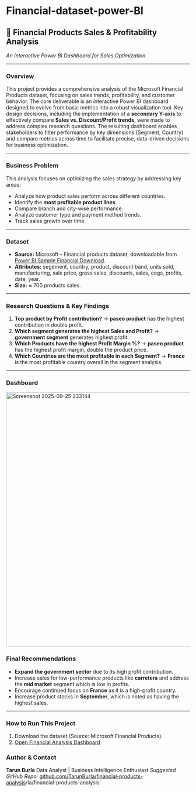 # Financial-dataset-power-BI
## 🧾 Financial Products Sales & Profitability Analysis

_An Interactive Power BI Dashboard for Sales Optimization_

---

### Overview

This project provides a comprehensive analysis of the Microsoft Financial Products dataset, focusing on sales trends, profitability, and customer behavior. The core deliverable is an interactive Power BI dashboard designed to evolve from basic metrics into a robust visualization tool. Key design decisions, including the implementation of a **secondary Y-axis** to effectively compare **Sales vs. Discount/Profit trends**, were made to address complex research questions. The resulting dashboard enables stakeholders to filter performance by key dimensions (Segment, Country) and compare metrics across time to facilitate precise, data-driven decisions for business optimization.

---

### Business Problem

This analysis focuses on optimizing the sales strategy by addressing key areas:

* Analyze how product sales perform across different countries.
* Identify the **most profitable product lines**.
* Compare branch and city-wise performance.
* Analyze customer type and payment method trends.
* Track sales growth over time.

---

### Dataset

* **Source:** Microsoft – Financial products dataset, downloadable from [Power BI Sample Financial Download](https://learn.microsoft.com/en-us/power-bi/create-reports/sample-financial-download).
* **Attributes:** segement, country, product, discount band, units sold, manufacturing, sale price, gross sales, discounts, sales, cogs, profits, date, year.
* **Size:** $\approx$ 700 products sales.

---

### Research Questions & Key Findings

1.  **Top product by Profit contribution?**
    → **paseo product** has the highest contribution in double profit.
2.  **Which segment generates the highest Sales and Profit?**
    → **government segment** generates highest profit.
3.  **Which Products have the highest Profit Margin %?**
    → **paseo product** has the highest profit margin, double the product price.
4.  **Which Countries are the most profitable in each Segment?**
    → **France** is the most profitable country overall in the segment analysis.

---

### Dashboard
<img width="1217" height="695" alt="Screenshot 2025-09-25 233144" src="https://github.com/user-attachments/assets/69620b9f-2d9d-4bb9-9c00-e06bf81896fd" />

### Final Recommendations

* **Expand the government sector** due to its high profit contribution.
* Increase sales for low-performance products like **carretera** and address the **mid market** segment which is low in profits.
* Encourage continued focus on **France** as it is a high-profit country.
* Increase product stocks in **September**, which is noted as having the highest sales.

---

### How to Run This Project

1.  Download the dataset (Source: Microsoft Financial Products).
2.  [Open Financial Analysis Dashboard](financial_analysis_dashboard.pbix)

### Author & Contact

**Tarun Burla**
Data Analyst | Business Intelligence Enthusiast
*Suggested GitHub Repo:* [github.com/TarunBurla/financial-products-analysis](https://github.com/TarunBurla/financial-products-analysis)rla/financial-products-analysis`
